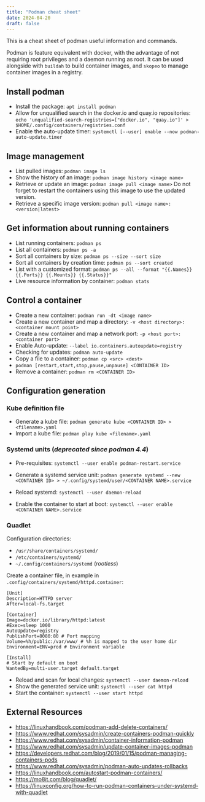 ```yaml
---
title: "Podman cheat sheet"
date: 2024-04-20
draft: false
---
```


This is a cheat sheet of podman useful information and commands.

<!--more-->

Podman is feature equivalent with docker, with the advantage of not requiring root privileges and a daemon running as root.
It can be used alongside with `buildah` to build container images, and `skopeo` to manage container images in a registry.

## Install podman

* Install the package: `apt install podman`
* Allow for unqualified search in the docker.io and quay.io repositories: `echo 'unqualified-search-registries=["docker.io", "quay.io"]' > $HOME/.config/containers/registries.conf`
* Enable the auto-update timer: `systemctl [--user] enable --now podman-auto-update.timer`

## Image management

* List pulled images: `podman image ls`
* Show the history of an image: `podman image history <image name>`
* Retrieve or update an image: `podman image pull <image name>`
  Do not forget to restart the containers using this image to use the updated version.
* Retrieve a specific image version: `podman pull <image name>:<version|latest>`

## Get information about running containers

* List running containers: `podman ps`
* List all containers: `podman ps -a`
* Sort all containers by size: `podman ps --size --sort size`
* Sort all containers by creation time: `podman ps --sort created`
* List with a customized format: `podman ps --all --format "{{.Names}} {{.Ports}} {{.Mounts}} {{.Status}}"`
* Live resource information by container: `podman stats`

## Control a container

* Create a new container: `podman run -dt <image name>`
* Create a new container and map a directory: `-v <host directory>:<container mount point>`
* Create a new container and map a network port: `-p <host port>:<container port>`
* Enable Auto-update: `--label io.containers.autoupdate=registry`
* Checking for updates: `podman auto-update`
* Copy a file to a container: `podman cp <src> <dest>`
* `podman [restart,start,stop,pause,unpause] <CONTAINER ID>`
* Remove a container: `podman rm <CONTAINER ID>`

## Configuration generation

### Kube definition file

* Generate a kube file: `podman generate kube <CONTAINER ID> > <filename>.yaml`
* Import a kube file: `podman play kube <filename>.yaml`

### Systemd units (*deprecated since podman 4.4*)

* Pre-requisites: `systemctl --user enable podman-restart.service`

* Generate a systemd service unit: `podman generate systemd --new <CONTAINER ID> > ~/.config/systemd/user/<CONTAINER NAME>.service`
* Reload systemd: `systemctl --user daemon-reload`
* Enable the container to start at boot: `systemctl --user enable <CONTAINER NAME>.service`

### Quadlet

Configuration directories:

* `/usr/share/containers/systemd/`
* `/etc/containers/systemd/`
* `~/.config/containers/systemd` (*rootless*)

Create a container file, in example in `.config/containers/systemd/httpd.container`:

```
[Unit]
Description=HTTPD server
After=local-fs.target

[Container]
Image=docker.io/library/httpd:latest
#Exec=sleep 1000
AutoUpdate=registry
PublishPort=8080:80 # Port mapping
Volume=%h/public:/var/www/ # %h is mapped to the user home dir
Environment=ENV=prod # Environment variable

[Install]
# Start by default on boot
WantedBy=multi-user.target default.target
```

* Reload and scan for local changes: `systemctl --user daemon-reload`
* Show the generated service unit: `systemctl --user cat httpd`
* Start the container: `systemctl --user start httpd`


## External Resources

* https://linuxhandbook.com/podman-add-delete-containers/
* https://www.redhat.com/sysadmin/create-containers-podman-quickly
* https://www.redhat.com/sysadmin/container-information-podman
* https://www.redhat.com/sysadmin/update-container-images-podman
* https://developers.redhat.com/blog/2019/01/15/podman-managing-containers-pods
* https://www.redhat.com/sysadmin/podman-auto-updates-rollbacks
* https://linuxhandbook.com/autostart-podman-containers/
* https://mo8it.com/blog/quadlet/
* https://linuxconfig.org/how-to-run-podman-containers-under-systemd-with-quadlet

